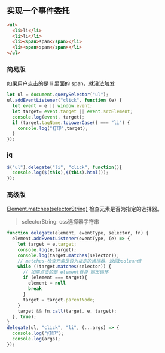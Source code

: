 ## 实现一个事件委托
```html
<ul>
  <li>li</li>
  <li>li</li>
  <li><span>span</span></li>
  <li><span>span</span></li>
</ul>
```
### 简易版
如果用户点击的是 li 里面的 span，就没法触发
```js
let ul = document.querySelector("ul");
ul.addEventListener("click", function (e) {
  let event = e || window.event;
  let target= event.target || event.srcElement;
  console.log(event, target);
  if (target.tagName.toLowerCase() === "li") {
    console.log("打印",target);
  }
});
```
### jq
```js
$("ul").delegate("li", "click", function(){
  console.log($(this),$(this).html());
});
```

### 高级版

[Element.matches(selectorString)](https://developer.mozilla.org/zh-CN/docs/Web/API/Element/matches) 检查元素是否为指定的选择器。
>selectorString: css选择器字符串

```js
function delegate(element, eventType, selector, fn) {
  element.addEventListener(eventType, (e) => {
    let target = e.target;
    console.log(e,target);
    console.log(target.matches(selector));
    // matches-检查元素是否为指定的选择器，返回boolean值
    while (!target.matches(selector)) {
      // 如果点击的是 element自身 跳出循环
      if (element === target){
        element = null
        break
      }
      target = target.parentNode;
    }
    target && fn.call(target, e, target);
  }, true);
}
delegate(ul, "click", "li", (...args) => {
  console.log("打印");
  console.log(args);
});

```